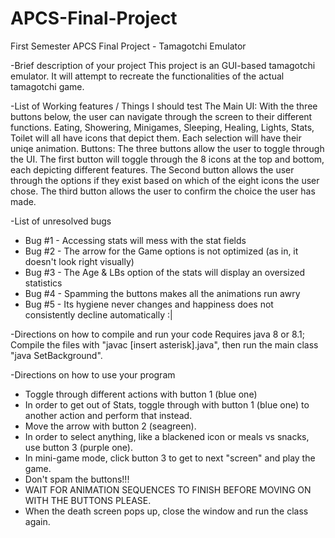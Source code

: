 # APCS-Final-Project
First Semester APCS Final Project - Tamagotchi Emulator

-Brief description of your project
  This project is an GUI-based tamagotchi emulator. It will attempt to recreate the functionalities of the actual tamagotchi game.
  
-List of Working features / Things I should test
  The Main UI: With the three buttons below, the user can navigate through the screen to their different functions.
    Eating, Showering, Minigames, Sleeping, Healing, Lights, Stats, Toilet will all have icons that depict them. Each selection will have their uniqe animation.
  Buttons: The three buttons allow the user to toggle through the UI.
    The first button will toggle through the 8 icons at the top and bottom, each depicting different features.
    The Second button allows the user through the options if they exist based on which of the eight icons the user chose. 
    The third button allows the user to confirm the choice the user has made.
  
-List of unresolved bugs
 - Bug #1 - Accessing stats will mess with the stat fields
-  Bug #2 - The arrow for the Game options is not optimized (as in, it doesn't look right visually)
 - Bug #3 - The Age & LBs option of the stats will display an oversized statistics
-  Bug #4 - Spamming the buttons makes all the animations run awry
 - Bug #5 - Its hygiene never changes and happiness does not consistently decline automatically :|

  

-Directions on how to compile and run your code 
  Requires java 8 or 8.1;
  Compile the files with "javac [insert asterisk].java", then run the main class "java SetBackground".
  
-Directions on how to use your program
  - Toggle through different actions with button 1 (blue one)
  - In order to get out of Stats, toggle through with button 1 (blue one) to another action and perform that instead.
  - Move the arrow with button 2 (seagreen).
  - In order to select anything, like a blackened icon or meals vs snacks, use button 3 (purple one).
  - In mini-game mode, click button 3 to get to next "screen" and play the game.
  - Don't spam the buttons!!!
  - WAIT FOR ANIMATION SEQUENCES TO FINISH BEFORE MOVING ON WITH THE BUTTONS PLEASE. 
  - When the death screen pops up, close the window and run the class again.

